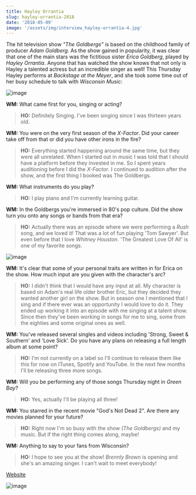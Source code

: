 ```yaml
---
title: Hayley Orrantia
slug: hayley-orrantia-2018
date: '2018-05-09'
image: '/assets/img/interview_hayley-orrantia-4.jpg'
---
```


The hit television show *"The Goldbergs"* is based on the childhood family of producer *Adam Goldberg*. As the show gained in popularity, it was clear that one of the main stars was the fictitious sister *Erica Goldberg*, played by *Hayley Orrantia*. Anyone that has watched the show knows that not only is Hayley a talented actress but an incredible singer as well! This Thursday Hayley performs at *Backstage at the Meyer*, and she took some time out of her busy schedule to talk with *Wisconsin Music*: 

![image](/assets/img/interview_hayley1.jpg)

**WM:**
What came first for you, singing or acting?

> **HO:** Definitely Singing. I've been singing since I was thirteen years old. 

**WM:**
You were on the very first season of the *X-Factor*. Did your career take off from that or did you have other irons in the fire? 

> **HO:** Everything started happening around the same time, but they were all unrelated. When I started out in music I was told that I should have a platform before they invested in me. So I spent years auditioning before I did the *X-Factor*. I continued to audition after the show, and the first thing I booked was The Goldbergs. 

**WM:**
What instruments do you play? 

> **HO:** I play piano and I'm currently learning guitar.

**WM:**
In the Goldbergs you're immersed in 80's pop culture. Did the show turn you onto any songs or bands from that era?

> **HO:** Actually there was an episode where we were performing a *Rush* song, and we loved it! That was a lot of fun playing 'Tom Sawyer'. But even before that I love *Whitney Houston*. 'The Greatest Love Of All' is one of my favorite songs. 

![image](/assets/img/interview_hayley2.jpg)

**WM:**
It's clear that some of your personal traits are written in for Erica on the show. How much input are you given with the character's arc?

> **HO:** I didn't think that I would have any input at all. My character is based on Adam's real life older brother Eric, but they decided they wanted another girl on the show. But in season one I mentioned that I sing and if there ever was an opportunity I would love to do it. They ended up working it into an episode with me singing at a talent show. Since then they've been working in songs for me to sing, some from the eighties and some original ones as well.

**WM:**
You've released several singles and videos including 'Strong, Sweet & Southern' and 'Love Sick'. Do you have any plans on releasing a full length album at some point?

> **HO:** I'm not currently on a label so I'll continue to release them like this for now on ITunes, Spotify and YouTube. In the next few months I'll be releasing three more songs.

**WM:**
Will you be performing any of those songs Thursday night in *Green Bay*?

> **HO:** Yes, actually I'll be playing all three! 

**WM:**
You starred in the recent movie "God's Not Dead 2". Are there any movies planned for your future? 

> **HO:** Right now I'm so busy with the show *(The Goldbergs)* and my music. But if the right thing comes along, maybe! 

**WM:**
Anything to say to your fans from Wisconsin?

> **HO:** I hope to see you at the show! *Brennly Brown* is opening and she's an amazing singer. I can't wait to meet everybody! 

[Website](https://www.hayleyorrantia.com/)

![image](/assets/img/interview_hayley5.jpg)